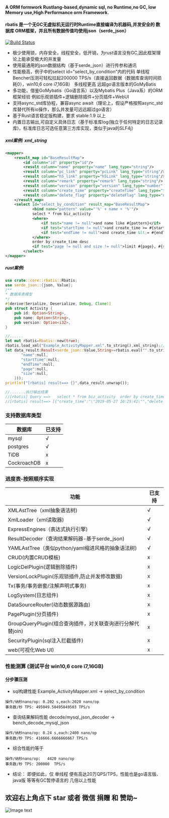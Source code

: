 
#### A ORM formwork Rustlang-based,dynamic sql, no Runtime,no GC, low Memory use,High Performance orm Framework.
#### rbatis 是一个无GC无虚拟机无运行时Runtime直接编译为机器码,并发安全的  数据库 ORM框架，并且所有数据传值均使用json（serde_json）
[![Build Status](https://travis-ci.org/zhuxiujia/rbatis.svg?branch=master)](https://travis-ci.org/zhuxiujia/rbatis)


* 极少使用锁，内存安全，线程安全，低开销，为rust语言没有GC,因此框架理论上能承受极大的并发量
* 使用最通用的json数据结构（基于serde_json）进行传参和通讯
* 性能极高，例子中的select id="select_by_condition"内的代码 单线程Bencher压测可轻松拉起200000 TPS/s（直接返回数据（数据库查询时间损耗0），win10,6 core i7,16GB）  多线程更高 远超go语言版本的GoMyBatis
* 多功能，借鉴GoMybatis（Go语言系）以及Mybatis Plus（Java系）的ORM框架经验 例如乐观锁插件+逻辑删除插件+分页插件+WebUI
* 支持async_std库协程，兼容async await（理论上，假设严格按照async_std库替代所有io操作，那么并发量可远远超过go语言）
* 基于Rust语言稳定版构建，要求 stable:1.9 以上
* 内置日志输出,可自定义具体日志（基于标准库log(独立于任何特定的日志记录库)，标准库日志可选任意第三方库实现，类似于java的SLF4j）

##### xml案例: xml_string
``` xml
<mapper>
    <result_map id="BaseResultMap">
        <id column="id" property="id"/>
        <result column="name" property="name" lang_type="string"/>
        <result column="pc_link" property="pcLink" lang_type="string"/>
        <result column="h5_link" property="h5Link" lang_type="string"/>
        <result column="remark" property="remark" lang_type="string"/>
        <result column="version" property="version" lang_type="number" version_enable="true"/>
        <result column="create_time" property="createTime" lang_type="time"/>
        <result column="delete_flag" property="deleteFlag" lang_type="number" logic_enable="true" logic_undelete="1" logic_deleted="0"/>
    </result_map>
    <select id="select_by_condition" result_map="BaseResultMap">
            <bind name="pattern" value="'%' + name + '%'"/>
            select * from biz_activity
            <where>
                <if test="name != null">and name like #{pattern}</if>
                <if test="startTime != null">and create_time >= #{startTime}</if>
                <if test="endTime != null">and create_time &lt;= #{endTime}</if>
            </where>
            order by create_time desc
            <if test="page != null and size != null">limit #{page}, #{size}</if>
        </select>
</mapper>
``` 
##### rust案例:
``` rust
use crate::core::rbatis::Rbatis;
use serde_json::{json, Value};
/**
* 数据库表模型
*/
#[derive(Serialize, Deserialize, Debug, Clone)]
pub struct Activity {
    pub id: Option<String>,
    pub name: Option<String>,
    pub version: Option<i32>,
}

//......
let mut rbatis=Rbatis::new(true);
rbatis.load_xml("Example_ActivityMapper.xml".to_string(),xml_string);//读取上面的xml
let data_result:Result<serde_json::Value,String>=rbatis.eval("".to_string(), "select_by_condition", &mut json!({
       "name":null,
       "startTime":null,
       "endTime":null,
       "page":null,
       "size":null,
    }));
println!("[rbatis] result==> {}",data_result.unwrap());

//.......执行输出结果
//[rbatis] Query ==>   select * from biz_activity  order by create_time desc
//[rbatis] result==> [{"create_time":"\"2019-05-27 10:25:41\"","delete_flag":1,"h5_banner_img":"\"http://47.110.8.203:8080/group1/default/20190527/10/25/0/新人专享banner.jpg?download=0\"","h5_link":"\"http://115.220.9.139:8002/newuser/\"","id":"\"dfbdd779-5f70-4b8f-9921-a235a9c75b69\"","name":"\"新人专享\"","pc_banner_img":"\"http://47.110.8.203:8080/group1/default/20190527/10/25/0/新人专享banner.jpg?download=0\"","pc_link":"\"http://115.220.9.139:8002/newuser/\"","remark":"\"\"","sort":"\"\"","status":0,"version":6},{"create_time":"\"2019-05-27 10:25:41\"","delete_flag":1,"h5_banner_img":"\"http://47.110.8.203:8080/group1/default/20190527/10/25/0/新人专享banner.jpg?download=0\"","h5_link":"\"http://115.220.9.139:8002/newuser/\"","id":"\"dfbdd779-5f70-4b8f-9921-c235a9c75b69\"","name":"\"新人专享\"","pc_banner_img":"\"http://47.110.8.203:8080/group1/default/20190527/10/25/0/新人专享banner.jpg?download=0\"","pc_link":"\"http://115.220.9.139:8002/newuser/\"","remark":"\"\"","sort":"\"\"","status":0,"version":6}]
```

### 支持数据库类型
| 数据库    | 已支持 |
| ------ | ------ |
| mysql            | √     |   
| postgres         | √     |  
| TiDB             | x     |
| CockroachDB      | x     |

### 进度表-按照顺序实现
| 功能    | 已支持 |
| ------ | ------ |
| XMLAstTree（xml抽象语法树)                                  | √     |     
| XmlLoader（xml读取器)                                   | √     |  
| ExpressEngines（表达式执行引擎)                          | √     |  
| ResultDecoder（查询结果解码器-基于serde_json)             | √     |  
| YAMLAstTree（类似python/yaml缩进风格的抽象语法树)                   | √     |   
| CRUD(内置CRUD模板)                                      | x     |
| LogicDelPlugin(逻辑删除插件)                               | x     |
| VersionLockPlugin(乐观锁插件,防止并发修改数据)               | x     |
| Tx(事务/事务嵌套/注解声明式事务)                           | x     |  
| LogSystem(日志组件)                                     | x     |  
| DataSourceRouter(动态数据源路由)                         | x     |  
| PagePlugin(分页插件)                                      | x     |
| GroupQueryPlugin(组合查询插件，对关联查询进行分解代替join)    | x     |
| SecurityPlugin(sql注入拦截插件)                            | x     |
| web(可视化Web UI)                                | x     |  


### 性能测算 (测试平台 win10,6 core i7,16GB)
#### 分步骤压测

* sql构建性能  Example_ActivityMapper.xml -> select_by_condition
``` 
操作/纳秒nano/op: 0.202 s,each:2020 nano/op
事务数/秒 TPS: 495049.50495049503 TPS/s
``` 

* 查询结果解码性能 decode/mysql_json_decoder  ->  bench_decode_mysql_json
``` 
操作/纳秒nano/op: 0.24 s,each:2400 nano/op
事务数/秒 TPS: 416666.6666666667 TPS/s
``` 

* 综合性能约等于
``` 
操作/纳秒nano/op:   4420 nano/op 
事务数/秒 TPS: 200000  TPS/s
``` 

* 结论： 即便如此，仅 单线程 便有高达20万QPS/TPS，性能也是go语言版、java版 等等有GC暂停语言的 几倍以上性能

         
## 欢迎右上角点下 star 或者 微信 捐赠 和 赞助~
![Image text](https://zhuxiujia.github.io/gomybatis.io/assets/wx_account.jpg)
